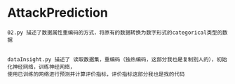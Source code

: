 # AttackPrediction
    02.py 描述了数据属性重编码的方式，将原有的数据转换为数字形式的categorical类型的数据
    
    
    dataInsight.py 描述了 读取数据集，重编码（独热编码，这部分我也是复制别人的），初始化神经网络，训练神经网络，
    使用已训练的网络进行预测并计算评价指标，评价指标这部分我也是找的代码
